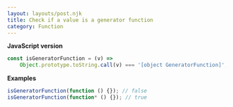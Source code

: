 ```yaml
---
layout: layouts/post.njk
title: Check if a value is a generator function
category: Function
---
```


**JavaScript version**

```js
const isGeneratorFunction = (v) =>
	Object.prototype.toString.call(v) === '[object GeneratorFunction]';
```

**Examples**

```js
isGeneratorFunction(function () {}); // false
isGeneratorFunction(function* () {}); // true
```
